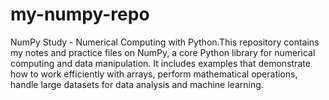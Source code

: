 # my-numpy-repo
NumPy Study - Numerical Computing with Python.This repository contains my notes and practice files on NumPy, a core Python library for numerical computing and data manipulation. It includes examples that demonstrate how to work efficiently with arrays, perform mathematical operations, handle large datasets for data analysis and machine learning.
